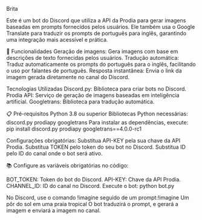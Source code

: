 Brita 

Este é um bot do Discord que utiliza a API da Prodia para gerar imagens baseadas em prompts fornecidos pelos usuários. Ele também usa o Google Translate para traduzir os prompts de português para inglês, garantindo uma integração mais acessível e prática.

🚀 Funcionalidades
  Geração de imagens: Gera imagens com base em descrições de texto fornecidas pelos usuários.
  Tradução automática: Traduz automaticamente os prompts do português para o inglês, facilitando o uso por falantes de português.
  Resposta instantânea: Envia o link da imagem gerada diretamente no canal do Discord.

Tecnologias Utilizadas
  Discord.py: Biblioteca para criar bots no Discord.
  Prodia API: Serviço de geração de imagens baseadas em inteligência artificial.
  Googletrans: Biblioteca para tradução automática.

📋 Pré-requisitos
  Python 3.8 ou superior
  Bibliotecas Python necessárias:
  discord.py
  prodiapy
  googletrans
Para instalar as dependências, execute: pip install discord.py prodiapy googletrans==4.0.0-rc1

Configurações obrigatórias:
  Substitua API-KEY pela sua chave da API Prodia.
  Substitua TOKEN pelo token do seu bot no Discord.
  Substitua ID pelo ID do canal onde o bot será ativo.

📚 Configure as variáveis obrigatórias no código:

  BOT_TOKEN: Token do bot do Discord.
  API-KEY: Chave da API Prodia.
  CHANNEL_ID: ID do canal no Discord.
  Execute o bot: python bot.py

No Discord, use o comando !imagine seguido de um prompt:!imagine Um pôr do sol em uma praia tropical
O bot traduzirá o prompt, e gerará a imagem e enviará a imagem no canal.
